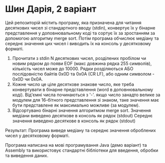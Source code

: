 # Шин Дарія, 2 варіант
Цей репозиторій містить програму, яка призначена для читання десяткових чисел зі стандартного вводу (stdin), конвертує їх у бінарне представлення у доповнювальному коді та сортує їх за зростанням за допомогою алгоритму merge sort. Потім програма обчислює медіану та середнє значення цих чисел і виводить їх на консоль у десятковому форматі.

<ol>
<li> Прочитати з stdin N десяткових чисел, розділених пробілом чи новим рядком до появи EOF (макс довжина рядка 255 символів), кількість чисел може до 10000.
Рядки розділяються АБО послідовністю байтів 0x0D та 0x0A (CR LF), або одним символом - 0x0D чи 0x0A. </li>
<li>Кожне число це ціле десяткове знакове число, яке треба конвертувати в бінарне представлення (word в доповнювальному коді).
Від'ємні числа починаються з '-'.
якщо число занадто велике за модулем для 16-бітного представлення зі знаком, таке значення має бути представлене як максимально можливе (за модулем). </li>
<li>Відсортувано бінарні значення алгоритмом  merge sort.
Значення медіани виведено десяткове в консоль як рядок (stdout)
Середнє значення виведено десяткове в консоль як рядок (stdout) </li>

</ol>
Результат: Програма виведе медіану та середнє значення оброблених чисел у десятковому форматі.

Програма написана на мові програмування Java (демо варіант) та Assembly та використовує стандартні бібліотеки для введення, обробки та виведення даних.
